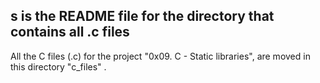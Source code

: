 s is the README file for the directory that contains all .c files
---------------------------------------------------------------------
All the C files (.c) for the project "0x09. C - Static libraries", are moved in this directory "c_files" .
